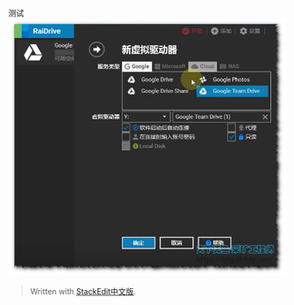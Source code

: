 
测试
![输入图片说明](/imgs/2023-03-27/nF12EkbNpdfl2BnU.png)
> Written with [StackEdit中文版](https://stackedit.cn/).
<!--stackedit_data:
eyJoaXN0b3J5IjpbMjAyMjE3Njc1LC0xMjM0Njk3NzMxXX0=
-->